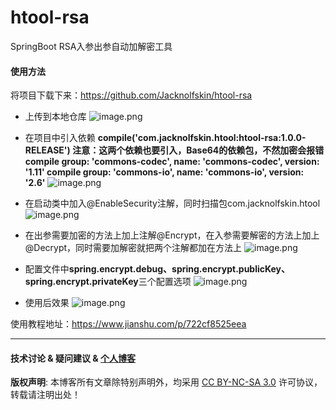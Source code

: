 # htool-rsa
SpringBoot RSA入参出参自动加解密工具

#### **使用方法**
将项目下载下来：https://github.com/Jacknolfskin/htool-rsa
* 上传到本地仓库
![image.png](https://upload-images.jianshu.io/upload_images/11222983-6327681a4c97155c.png?imageMogr2/auto-orient/strip%7CimageView2/2/w/1240)

* 在项目中引入依赖
**compile('com.jacknolfskin.htool:htool-rsa:1.0.0-RELEASE')
注意：这两个依赖也要引入，Base64的依赖包，不然加密会报错
compile group: 'commons-codec', name: 'commons-codec', version: '1.11'
compile group: 'commons-io', name: 'commons-io', version: '2.6'**
![image.png](https://upload-images.jianshu.io/upload_images/11222983-34c50f5d567190d2.png?imageMogr2/auto-orient/strip%7CimageView2/2/w/1240)

* 在启动类中加入@EnableSecurity注解，同时扫描包com.jacknolfskin.htool
![image.png](https://upload-images.jianshu.io/upload_images/11222983-5cb62242e0b74586.png?imageMogr2/auto-orient/strip%7CimageView2/2/w/1240)

* 在出参需要加密的方法上加上注解@Encrypt，在入参需要解密的方法上加上@Decrypt，同时需要加解密就把两个注解都加在方法上
![image.png](https://upload-images.jianshu.io/upload_images/11222983-024781547a4b885b.png?imageMogr2/auto-orient/strip%7CimageView2/2/w/1240)

* 配置文件中**spring.encrypt.debug、spring.encrypt.publicKey、spring.encrypt.privateKey**三个配置选项
![image.png](https://upload-images.jianshu.io/upload_images/11222983-19ac52e1bd7e5b8e.png?imageMogr2/auto-orient/strip%7CimageView2/2/w/1240)

* 使用后效果
![image.png](https://upload-images.jianshu.io/upload_images/11222983-94c9876a6cc53de6.png?imageMogr2/auto-orient/strip%7CimageView2/2/w/1240)


使用教程地址：https://www.jianshu.com/p/722cf8525eea

---
#### 技术讨论 & 疑问建议 & [个人博客](https://www.jacknolfskin.top/)
**版权声明**: 本博客所有文章除特别声明外，均采用 [CC BY-NC-SA 3.0](https://creativecommons.org/licenses/by-nc-sa/3.0/) 许可协议，转载请注明出处！





